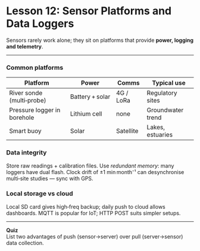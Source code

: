 # Lesson 12: Sensor Platforms and Data Loggers

Sensors rarely work alone; they sit on platforms that provide **power, logging and telemetry**.

---

### Common platforms
| Platform | Power | Comms | Typical use |
|----------|-------|-------|-------------|
| River sonde (multi‑probe) | Battery + solar | 4G / LoRa | Regulatory sites |
| Pressure logger in borehole | Lithium cell | none | Groundwater trend |
| Smart buoy | Solar | Satellite | Lakes, estuaries |

### Data integrity
Store raw readings + calibration files. Use *redundant memory*: many loggers have dual flash. Clock drift of ±1 min month⁻¹ can desynchronise multi‑site studies — sync with GPS.

### Local storage vs cloud
Local SD card gives high‑freq backup; daily push to cloud allows dashboards. MQTT is popular for IoT; HTTP POST suits simpler setups.

---

**Quiz**  
List two advantages of push (sensor→server) over pull (server→sensor) data collection.

